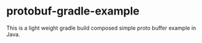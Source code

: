 # protobuf-gradle-example
This is a light weight gradle build composed simple proto buffer example in Java.
